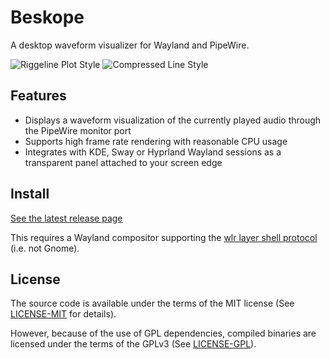 # Beskope

A desktop waveform visualizer for Wayland and PipeWire.

![Riggeline Plot Style](https://github.com/user-attachments/assets/abca2b2f-6df2-4f89-815f-22c31ccde5ae)
![Compressed Line Style](https://github.com/user-attachments/assets/aaa3459b-f2b0-4c93-a407-92fc86535eed)

## Features
- Displays a waveform visualization of the currently played audio through the PipeWire monitor port
- Supports high frame rate rendering with reasonable CPU usage
- Integrates with KDE, Sway or Hyprland Wayland sessions as a transparent panel attached to your screen edge

## Install

[See the latest release page](https://github.com/jturcotte/beskope/releases/latest)

This requires a Wayland compositor supporting the 
[wlr layer shell protocol](https://wayland.app/protocols/wlr-layer-shell-unstable-v1#compositor-support)
(i.e. not Gnome).

## License

The source code is available under the terms of the MIT license
(See [LICENSE-MIT](LICENSE-MIT) for details).

However, because of the use of GPL dependencies, compiled binaries
are licensed under the terms of the GPLv3 (See [LICENSE-GPL](LICENSE-GPL)).
